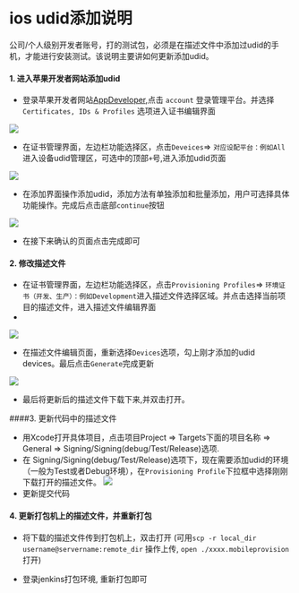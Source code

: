 # ios udid添加说明

公司/个人级别开发者账号，打的测试包，必须是在描述文件中添加过udid的手机，才能进行安装测试。该说明主要讲如何更新添加udid。

#### 1. 进入苹果开发者网站添加udid

- 登录苹果开发者网站[AppDeveloper](https://developer.apple.com/),点击 `account` 登录管理平台。并选择`Certificates, IDs & Profiles` 选项进入证书编辑界面

![](https://ws3.sinaimg.cn/large/0069RVTdgy1fuxmvxlum2j31kw0utaif.jpg)

- 在证书管理界面，左边栏功能选择区，点击`Deveices`=> `对应设配平台：例如All`进入设备udid管理区，可选中的顶部`+`号,进入添加udid页面

![](https://ws1.sinaimg.cn/large/0069RVTdgy1fuxmw555u9j31kw0utn6d.jpg)

- 在添加界面操作添加udid，添加方法有单独添加和批量添加，用户可选择具体功能操作。完成后点击底部`continue`按钮

![](https://ws3.sinaimg.cn/large/0069RVTdgy1fuxmvn7b8pj31kw107wob.jpg)

- 在接下来确认的页面点击完成即可

#### 2. 修改描述文件


 - 在证书管理界面，左边栏功能选择区，点击`Provisioning Profiles`=> `环境证书（开发、生产）：例如Development`进入描述文件选择区域。并点击选择当前项目的描述文件，进入描述文件编辑界面
 - 
  ![](https://ws2.sinaimg.cn/large/0069RVTdgy1fuxn5d5gyvj31kw14pk0b.jpg)

 - 在描述文件编辑页面，重新选择`Devices`选项，勾上刚才添加的udid devices。最后点击`Generate`完成更新

 ![](https://ws3.sinaimg.cn/large/0069RVTdgy1fuxn5fxx1tj31kw131n45.jpg)
 
 - 最后将更新后的描述文件下载下来,并双击打开。

 
####3.  更新代码中的描述文件

 - 用Xcode打开具体项目，点击项目Project => Targets下面的项目名称 => General => Signing/Signing(debug/Test/Release)选项.
 - 在 Signing/Signing(debug/Test/Release)选项下，现在需要添加udid的环境（一般为Test或者Debug环境），在`Provisioning Profile`下拉框中选择刚刚下载打开的描述文件。
  ![](https://ws2.sinaimg.cn/large/0069RVTdgy1fuxne2xdi1j31kw0w0n8c.jpg)
 - 更新提交代码
 
 
#### 4. 更新打包机上的描述文件，并重新打包

- 将下载的描述文件传到打包机上，双击打开
 (可用`scp -r local_dir username@servername:remote_dir` 操作上传,	`open ./xxxx.mobileprovision`打开)
   
- 登录jenkins打包环境, 重新打包即可



 
 


